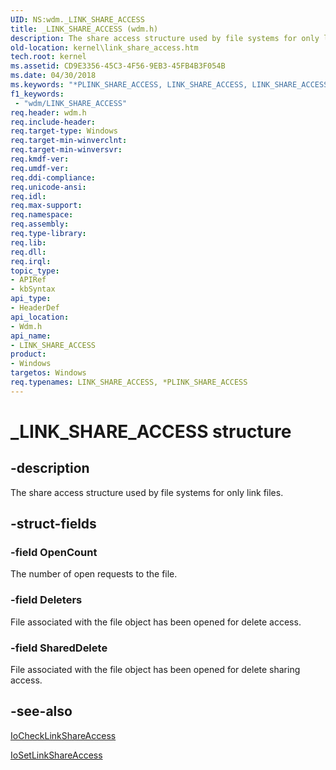 ```yaml
---
UID: NS:wdm._LINK_SHARE_ACCESS
title: _LINK_SHARE_ACCESS (wdm.h)
description: The share access structure used by file systems for only link files.
old-location: kernel\link_share_access.htm
tech.root: kernel
ms.assetid: CD9E3356-45C3-4F56-9EB3-45FB4B3F054B
ms.date: 04/30/2018
ms.keywords: "*PLINK_SHARE_ACCESS, LINK_SHARE_ACCESS, LINK_SHARE_ACCESS structure [Kernel-Mode Driver Architecture], PLINK_SHARE_ACCESS, PLINK_SHARE_ACCESS structure pointer [Kernel-Mode Driver Architecture], _LINK_SHARE_ACCESS, kernel.link_share_access, wdm/LINK_SHARE_ACCESS, wdm/PLINK_SHARE_ACCESS"
f1_keywords:
 - "wdm/LINK_SHARE_ACCESS"
req.header: wdm.h
req.include-header: 
req.target-type: Windows
req.target-min-winverclnt: 
req.target-min-winversvr: 
req.kmdf-ver: 
req.umdf-ver: 
req.ddi-compliance: 
req.unicode-ansi: 
req.idl: 
req.max-support: 
req.namespace: 
req.assembly: 
req.type-library: 
req.lib: 
req.dll: 
req.irql: 
topic_type:
- APIRef
- kbSyntax
api_type:
- HeaderDef
api_location:
- Wdm.h
api_name:
- LINK_SHARE_ACCESS
product:
- Windows
targetos: Windows
req.typenames: LINK_SHARE_ACCESS, *PLINK_SHARE_ACCESS
---
```


# _LINK_SHARE_ACCESS structure


## -description


The share access structure used by file systems for only link files. 


## -struct-fields




### -field OpenCount

The number of open requests to the file.


### -field Deleters

File associated with the file object has been 
      opened for delete access.


### -field SharedDelete

File associated with the file object has been opened for delete sharing access.


## -see-also




<a href="https://docs.microsoft.com/windows-hardware/drivers/ddi/wdm/nf-wdm-iochecklinkshareaccess">IoCheckLinkShareAccess</a>



<a href="https://docs.microsoft.com/windows-hardware/drivers/ddi/wdm/nf-wdm-iosetlinkshareaccess">IoSetLinkShareAccess</a>
 

 

